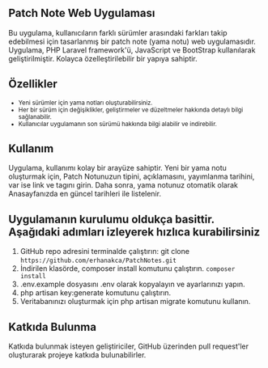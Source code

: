 ## Patch Note Web Uygulaması  
Bu uygulama, kullanıcıların farklı sürümler arasındaki farkları takip edebilmesi için tasarlanmış bir patch note (yama notu) web uygulamasıdır. Uygulama, PHP Laravel framework'ü, JavaScript ve BootStrap kullanılarak geliştirilmiştir. Kolayca özelleştirilebilir bir yapıya sahiptir.

## Özellikler   
<ul style="font-size: smaller;">
  <li>Yeni sürümler için yama notları oluşturabilirsiniz.</li>
  <li>Her bir sürüm için değişiklikler, geliştirmeler ve düzeltmeler hakkında detaylı bilgi sağlanabilir.</li>
  <li>Kullanıcılar uygulamanın son sürümü hakkında bilgi alabilir ve indirebilir.</li>
</ul>    

## Kullanım
Uygulama, kullanımı kolay bir arayüze sahiptir. Yeni bir yama notu oluşturmak için, Patch Notunuzun tipini, açıklamasını, yayımlanma tarihini, var ise link ve tagını girin. Daha sonra, yama notunuz otomatik olarak Anasayfanızda en güncel tarihleri ile listelenir.

## Uygulamanın kurulumu oldukça basittir. Aşağıdaki adımları izleyerek hızlıca kurabilirsiniz
<ol>  
  <li>GitHub repo adresini terminalde çalıştırın: git clone <code>https://github.com/erhanakca/PatchNotes.git</code></li>
  <li>İndirilen klasörde, composer install komutunu çalıştırın. <code>composer install</code></li>
  <li>.env.example dosyasını .env olarak kopyalayın ve ayarlarınızı yapın.</li>
  <li>php artisan key:generate komutunu çalıştırın.</li>
  <li>Veritabanınızı oluşturmak için php artisan migrate komutunu kullanın.</li>
</ol>

## Katkıda Bulunma
Katkıda bulunmak isteyen geliştiriciler, GitHub üzerinden pull request'ler oluşturarak projeye katkıda bulunabilirler.
